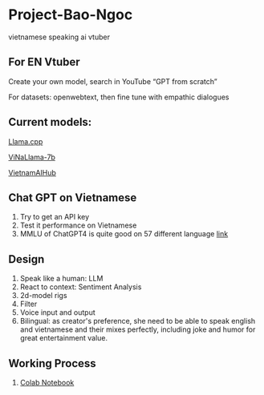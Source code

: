 # Project-Bao-Ngoc
vietnamese speaking ai vtuber


## For EN Vtuber

Create your own model, search in YouTube “GPT from scratch”

For datasets: openwebtext, then fine tune with empathic dialogues 

## Current models:

[Llama.cpp](https://github.com/ggerganov/llama.cpp)

[ViNaLlama-7b](https://huggingface.co/vilm/vinallama-7b)

[VietnamAIHub](https://github.com/VietnamAIHub/Vietnamese_LLMs)

## Chat GPT on Vietnamese
1. Try to get an API key
2. Test it performance on Vietnamese
3. MMLU of ChatGPT4 is quite good on 57 different language [link](https://openai.com/index/gpt-4-research/)
## Design
1. Speak like a human: LLM
2. React to context: Sentiment Analysis
3. 2d-model rigs
4. Filter
5. Voice input and output
6. Bilingual: as creator's preference, she need to be able to speak english and vietnamese and their mixes perfectly, including joke and humor for great entertainment value.
   
## Working Process
1. [Colab Notebook](https://colab.research.google.com/drive/1BDTL_W5XsFo8DF7OcTLsFXrNFpqtctm2?usp=sharing)
